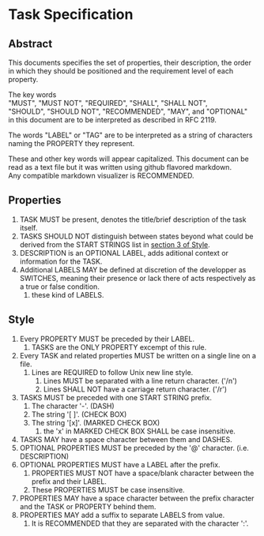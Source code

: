# Task Specification

## Abstract

This documents specifies the set of properties, their description, the order in which they should be positioned and the requirement level of each property.  

The key words  
"MUST", "MUST NOT", "REQUIRED", "SHALL", "SHALL NOT",  
"SHOULD", "SHOULD NOT", "RECOMMENDED",  "MAY", and "OPTIONAL"  
in this document are to be interpreted as described in RFC 2119.

The words "LABEL" or "TAG" are to be interpreted as a string of characters naming the PROPERTY they represent.

These and other key words will appear capitalized.
This document can be read as a text file but it was written using github flavored markdown.  
Any compatible markdown visualizer is RECOMMENDED.

## Properties

1. TASK MUST be present, denotes the title/brief description of the task itself.
2. TASKS SHOULD NOT distinguish between states beyond what could be derived from the START STRINGS list in [section 3 of Style](##Style).
3. DESCRIPTION is an OPTIONAL LABEL, adds aditional context or information for the TASK.
4. Additional LABELS MAY be defined at discretion of the developper as SWITCHES, meaning their presence or lack there of acts respectively as a true or false condition.
   1. these kind of LABELS.

## Style

1. Every PROPERTY MUST be preceded by their LABEL.
   1. TASKS are the ONLY PROPERTY excempt of this rule.
2. Every TASK and related properties MUST be written on a single line on a file.
   1. Lines are REQUIRED to follow Unix new line style.
      1. Lines MUST be separated with a line return character. ('/n')
      2. Lines SHALL NOT have a carriage return character. ('/r')
3. TASKS MUST be preceded with one START STRING prefix.
   1. The character '-'. (DASH)
   2. The string '[ ]'. (CHECK BOX)
   3. The string '[x]'. (MARKED CHECK BOX)
      1. the 'x' in MARKED CHECK BOX SHALL be case insensitive.
4. TASKS MAY have a space character between them and DASHES.
5. OPTIONAL PROPERTIES MUST be preceded by the '@' character. (i.e. DESCRIPTION)
6. OPTIONAL PROPERTIES MUST have a LABEL after the prefix.
   1. PROPERTIES MUST NOT have a space/blank character between the prefix and their LABEL.
   2. These PROPERTIES MUST be case insensitive.
7. PROPERTIES MAY have a space character between the prefix character and the TASK or PROPERTY behind them.
8. PROPERTIES  MAY add a suffix to separate LABELS from value.
   1. It is RECOMMENDED that they are separated with the character ':'.

